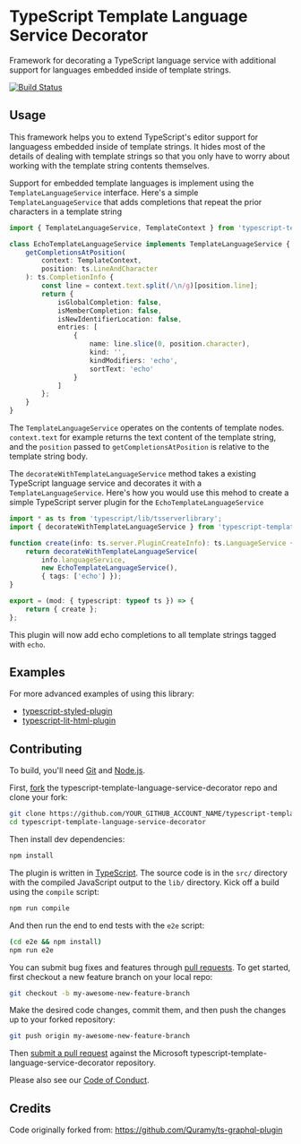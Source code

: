 # TypeScript Template Language Service Decorator

Framework for decorating a TypeScript language service with additional support for languages embedded inside of template strings.

[![Build Status](https://travis-ci.org/Microsoft/typescript-template-language-service-decorator.svg?branch=master)](https://travis-ci.org/Microsoft/typescript-template-language-service-decorator)

## Usage
This framework helps you to extend TypeScript's editor support for languagess embedded inside of template strings. It hides most of the details of dealing with template strings so that you only have to worry about working with the template string contents themselves.

Support for embedded template languages is implement using the `TemplateLanguageService` interface. Here's a simple `TemplateLanguageService` that adds completions that repeat the prior characters in a template string

```ts
import { TemplateLanguageService, TemplateContext } from 'typescript-template-language-service-decorator';

class EchoTemplateLanguageService implements TemplateLanguageService {
    getCompletionsAtPosition(
        context: TemplateContext,
        position: ts.LineAndCharacter
    ): ts.CompletionInfo {
        const line = context.text.split(/\n/g)[position.line];
        return {
            isGlobalCompletion: false,
            isMemberCompletion: false,
            isNewIdentifierLocation: false,
            entries: [
                {
                    name: line.slice(0, position.character),
                    kind: '',
                    kindModifiers: 'echo',
                    sortText: 'echo'
                }
            ]
        };
    }
}
```

The `TemplateLanguageService` operates on the contents of template nodes. `context.text` for example returns the text content of the template string, and the `position` passed to `getCompletionsAtPosition` is relative to the template string body.

The `decorateWithTemplateLanguageService` method takes a existing TypeScript language service and decorates it with a `TemplateLanguageService`. Here's how you would use this mehod to create a simple TypeScript server plugin for the `EchoTemplateLanguageService`

```ts
import * as ts from 'typescript/lib/tsserverlibrary';
import { decorateWithTemplateLanguageService } from 'typescript-template-language-service-decorator';

function create(info: ts.server.PluginCreateInfo): ts.LanguageService {
    return decorateWithTemplateLanguageService(
        info.languageService,
        new EchoTemplateLanguageService(),
        { tags: ['echo'] });
}

export = (mod: { typescript: typeof ts }) => {
    return { create };
};
```

This plugin will now add echo completions to all template strings tagged with `echo`.


## Examples
For more advanced examples of using this library:

- [typescript-styled-plugin](https://github.com/Microsoft/typescript-styled-plugin)
- [typescript-lit-html-plugin](https://github.com/mjbvz/typescript-lit-html-plugin)


## Contributing

To build, you'll need [Git](https://git-scm.com/downloads) and [Node.js](https://nodejs.org/).

First, [fork](https://help.github.com/articles/fork-a-repo/) the typescript-template-language-service-decorator repo and clone your fork:

```bash
git clone https://github.com/YOUR_GITHUB_ACCOUNT_NAME/typescript-template-language-service-decorator.git
cd typescript-template-language-service-decorator
```

Then install dev dependencies:

```bash
npm install
```

The plugin is written in [TypeScript](http://www.typescriptlang.org). The source code is in the `src/` directory with the compiled JavaScript output to the `lib/` directory. Kick off a build using the `compile` script:

```bash
npm run compile
```

And then run the end to end tests with the `e2e` script:

```bash
(cd e2e && npm install)
npm run e2e
```

You can submit bug fixes and features through [pull requests](https://help.github.com/articles/about-pull-requests/). To get started, first checkout a new feature branch on your local repo:

```bash
git checkout -b my-awesome-new-feature-branch
```

Make the desired code changes, commit them, and then push the changes up to your forked repository:

```bash
git push origin my-awesome-new-feature-branch
```

Then [submit a pull request](https://help.github.com/articles/creating-a-pull-request/
) against the Microsoft typescript-template-language-service-decorator repository.

Please also see our [Code of Conduct](CODE_OF_CONDUCT.md).


## Credits

Code originally forked from: https://github.com/Quramy/ts-graphql-plugin
